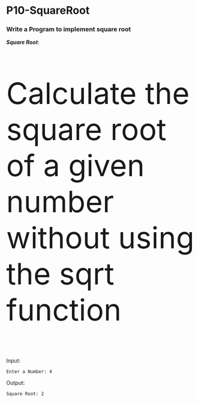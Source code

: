 # P10-SquareRoot

<h3>Write a Program to implement square root<br></h3>

<strong><i>Square Root</i></strong>:<p style="font-size:79px"> Calculate the square root of a given number without using the sqrt function<br>

Input:

```
Enter a Number: 4
```

Output:

```
Square Root: 2
```
